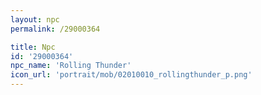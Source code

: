 ```yaml
---
layout: npc
permalink: /29000364

title: Npc
id: '29000364'
npc_name: 'Rolling Thunder'
icon_url: 'portrait/mob/02010010_rollingthunder_p.png'
---
```

